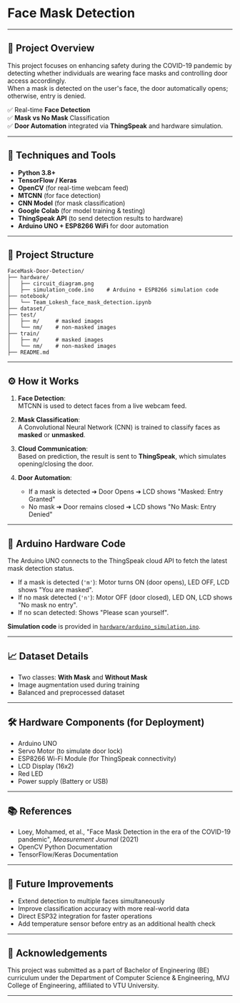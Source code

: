 # Face Mask Detection

---

## 🧠 Project Overview

This project focuses on enhancing safety during the COVID-19 pandemic by detecting whether individuals are wearing face masks and controlling door access accordingly.  
When a mask is detected on the user's face, the door automatically opens; otherwise, entry is denied.

✅ Real-time **Face Detection**  
✅ **Mask vs No Mask** Classification  
✅ **Door Automation** integrated via **ThingSpeak** and hardware simulation.

---

## 🚀 Techniques and Tools

- **Python 3.8+**
- **TensorFlow / Keras**
- **OpenCV** (for real-time webcam feed)
- **MTCNN** (for face detection)
- **CNN Model** (for mask classification)
- **Google Colab** (for model training & testing)
- **ThingSpeak API** (to send detection results to hardware)
- **Arduino UNO + ESP8266 WiFi** for door automation

---

## 📁 Project Structure

```
FaceMask-Door-Detection/
├── hardware/
│   ├── circuit_diagram.png
│   ├── simulation_code.ino    # Arduino + ESP8266 simulation code
├── notebook/
│   └── Team_Lokesh_face_mask_detection.ipynb
├── dataset/
├── test/
│   ├── m/     # masked images
│   └── nm/    # non-masked images
├── train/
│   ├── m/     # masked images
│   └── nm/    # non-masked images
├── README.md

```

---

## ⚙️ How it Works

1. **Face Detection**:  
   MTCNN is used to detect faces from a live webcam feed.

2. **Mask Classification**:  
   A Convolutional Neural Network (CNN) is trained to classify faces as **masked** or **unmasked**.

3. **Cloud Communication**:  
   Based on prediction, the result is sent to **ThingSpeak**, which simulates opening/closing the door.

4. **Door Automation**:  
   - If a mask is detected ➔ Door Opens ➔ LCD shows "Masked: Entry Granted"
   - No mask ➔ Door remains closed ➔ LCD shows "No Mask: Entry Denied"

---

## 🔧 Arduino Hardware Code

The Arduino UNO connects to the ThingSpeak cloud API to fetch the latest mask detection status.  
- If a mask is detected (`'m'`): Motor turns ON (door opens), LED OFF, LCD shows "You are masked".
- If no mask detected (`'n'`): Motor OFF (door closed), LED ON, LCD shows "No mask no entry".
- If no scan detected: Shows "Please scan yourself".

**Simulation code** is provided in [`hardware/arduino_simulation.ino`](hardware/arduino_simulation.ino).

---

## 📈 Dataset Details

- Two classes: **With Mask** and **Without Mask**
- Image augmentation used during training
- Balanced and preprocessed dataset

---

## 🛠️ Hardware Components (for Deployment)

- Arduino UNO
- Servo Motor (to simulate door lock)
- ESP8266 Wi-Fi Module (for ThingSpeak connectivity)
- LCD Display (16x2)
- Red LED
- Power supply (Battery or USB)

---

## 📚 References

- Loey, Mohamed, et al., "Face Mask Detection in the era of the COVID-19 pandemic", *Measurement Journal* (2021)
- OpenCV Python Documentation
- TensorFlow/Keras Documentation

---

## 🧠 Future Improvements

- Extend detection to multiple faces simultaneously
- Improve classification accuracy with more real-world data
- Direct ESP32 integration for faster operations
- Add temperature sensor before entry as an additional health check

---

## 🤝 Acknowledgements

This project was submitted as a part of Bachelor of Engineering (BE) curriculum under the Department of Computer Science & Engineering, MVJ College of Engineering, affiliated to VTU University.

---
